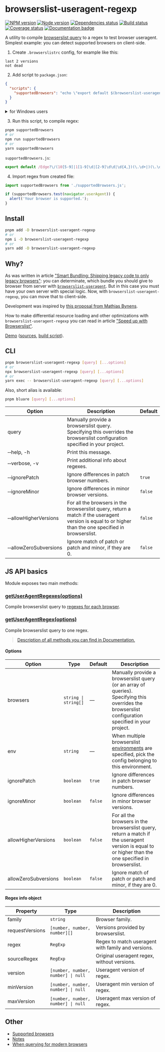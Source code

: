 # browserslist-useragent-regexp

[![NPM version][npm]][npm-url]
[![Node version][node]][node-url]
[![Dependencies status][deps]][deps-url]
[![Build status][build]][build-url]
[![Coverage status][coverage]][coverage-url]
[![Documentation badge][documentation]][documentation-url]

[npm]: https://img.shields.io/npm/v/browserslist-useragent-regexp.svg
[npm-url]: https://npmjs.com/package/browserslist-useragent-regexp

[node]: https://img.shields.io/node/v/browserslist-useragent-regexp.svg
[node-url]: https://nodejs.org

[deps]: https://img.shields.io/librariesio/release/npm/browserslist-useragent-regexp
[deps-url]: https://libraries.io/npm/browserslist-useragent-regexp/tree

[build]: https://img.shields.io/github/workflow/status/browserslist/browserslist-useragent-regexp/CI.svg
[build-url]: https://github.com/browserslist/browserslist-useragent-regexp/actions

[coverage]: https://img.shields.io/codecov/c/github/browserslist/browserslist-useragent-regexp.svg
[coverage-url]: https://app.codecov.io/gh/browserslist/browserslist-useragent-regexp

[documentation]: https://img.shields.io/badge/API-Documentation-2b7489.svg
[documentation-url]: https://browserslist.github.io/browserslist-useragent-regexp

A utility to compile [browserslist query](https://github.com/browserslist/browserslist#queries) to a regex to test browser useragent. Simplest example: you can detect supported browsers on client-side.

1) Create `.browserslistrc` config, for example like this:

```
last 2 versions
not dead
```

2) Add script to `package.json`:

```json
{
  "scripts": {
    "supportedBrowsers": "echo \"export default $(browserslist-useragent-regexp --allowHigherVersions);\" > supportedBrowsers.js"
  }
}
```

<details>
  <summary>for Windows users</summary>

```json
{
  "scripts": {
    "supportedBrowsers": "(echo export default && browserslist-useragent-regexp --allowHigherVersions) > supportedBrowsers.js"
  }
}
```

</details>

3) Run this script, to compile regex:

```bash
pnpm supportedBrowsers
# or
npm run supportedBrowsers
# or
yarn supportedBrowsers
```

`supportedBrowsers.js`:

```js
export default /Edge?\/(10[5-9]|1[1-9]\d|[2-9]\d\d|\d{4,})(\.\d+|)(\.\d+|)|Firefox\/(10[4-9]|1[1-9]\d|[2-9]\d\d|\d{4,})\.\d+(\.\d+|)|Chrom(ium|e)\/(10[5-9]|1[1-9]\d|[2-9]\d\d|\d{4,})\.\d+(\.\d+|)|Maci.* Version\/(15\.([6-9]|\d{2,})|(1[6-9]|[2-9]\d|\d{3,})\.\d+)([,.]\d+|)( Mobile\/\w+|) Safari\/|Chrome.+OPR\/(9\d|\d{3,})\.\d+\.\d+|(CPU[ +]OS|iPhone[ +]OS|CPU[ +]iPhone|CPU IPhone OS|CPU iPad OS)[ +]+(15[._]([6-9]|\d{2,})|(1[6-9]|[2-9]\d|\d{3,})[._]\d+)([._]\d+|)|Opera Mini|Android:?[ /\-](10[6-9]|1[1-9]\d|[2-9]\d{2}|\d{4,})(\.\d+|)(\.\d+|)|Mobile Safari.+OPR\/(6[4-9]|[7-9]\d|\d{3,})\.\d+\.\d+|Android.+Firefox\/(10[5-9]|1[1-9]\d|[2-9]\d\d|\d{4,})\.\d+(\.\d+|)|Android.+Chrom(ium|e)\/(10[6-9]|1[1-9]\d|[2-9]\d\d|\d{4,})\.\d+(\.\d+|)|Android.+(UC? ?Browser|UCWEB|U3)[ /]?(13\.([4-9]|\d{2,})|(1[4-9]|[2-9]\d|\d{3,})\.\d+)\.\d+|SamsungBrowser\/(1[7-9]|[2-9]\d|\d{3,})\.\d+|Android.+MQQBrowser\/(13(\.([1-9]|\d{2,})|)|(1[4-9]|[2-9]\d|\d{3,})(\.\d+|))(\.\d+|)|K[Aa][Ii]OS\/(2\.([5-9]|\d{2,})|([3-9]|\d{2,})\.\d+)(\.\d+|)/;
```

4) Import regex from created file:

```js
import supportedBrowsers from './supportedBrowsers.js';

if (supportedBrowsers.test(navigator.userAgent)) {
  alert('Your browser is supported.');
}
```

## Install

```bash
pnpm add -D browserslist-useragent-regexp
# or
npm i -D browserslist-useragent-regexp
# or
yarn add -D browserslist-useragent-regexp
```

## Why?

As was written in article ["Smart Bundling: Shipping legacy code to only legacy browsers"](https://www.smashingmagazine.com/2018/10/smart-bundling-legacy-code-browsers/): you can determinate, which bundle you should give to browser from server with [`browserslist-useragent`](https://github.com/browserslist/browserslist-useragent). But in this case you must have your own server with special logic. Now, with `browserslist-useragent-regexp`, you can move that to client-side.

Development was inspired by [this proposal from Mathias Bynens](https://twitter.com/mathias/status/1105857829393653761).

How to make differential resource loading and other optimizations with `browserslist-useragent-regexp` you can read in article ["Speed up with Browserslist"](https://dev.to/dangreen/speed-up-with-browserslist-30lh).

[Demo](https://browserslist.github.io/browserslist-useragent-regexp/demo.html) ([sources](https://github.com/browserslist/browserslist-useragent-regexp/blob/7cf6afb7da2b6c77179abb8b8bd1bbcb61cf376a/docs/demo.html#L17-L29), [build script](https://github.com/browserslist/browserslist-useragent-regexp/blob/7cf6afb7da2b6c77179abb8b8bd1bbcb61cf376a/examples/buildDemo.js#L61-L74)).

## CLI

```bash
pnpm browserslist-useragent-regexp [query] [...options]
# or
npx browserslist-useragent-regexp [query] [...options]
# or
yarn exec -- browserslist-useragent-regexp [query] [...options]
```

Also, short alias is available:

```bash
pnpm bluare [query] [...options]
```

| Option | Description | Default |
|--------|-------------|---------|
| query | Manually provide a browserslist query. Specifying this overrides the browserslist configuration specified in your project. | |
| &#x2011;&#x2011;help, -h | Print this message. | |
| &#x2011;&#x2011;verbose, -v | Print additional info about regexes. | |
| &#x2011;&#x2011;ignorePatch | Ignore differences in patch browser numbers. | `true` |
| &#x2011;&#x2011;ignoreMinor | Ignore differences in minor browser versions. | `false` |
| &#x2011;&#x2011;allowHigherVersions | For all the browsers in the browserslist query, return a match if the useragent version is equal to or higher than the one specified in browserslist. | `false` |
| &#x2011;&#x2011;allowZeroSubversions | Ignore match of patch or patch and minor, if they are 0. | `false` |

## JS API basics

Module exposes two main methods:

### [getUserAgentRegexes(options)](https://browserslist.github.io/browserslist-useragent-regexp/functions/getUserAgentRegexes.html)

Compile browserslist query to [regexes for each browser](#regex-info-object).

### [getUserAgentRegex(options)](https://browserslist.github.io/browserslist-useragent-regexp/functions/getUserAgentRegex.html)

Compile browserslist query to one regex.

> [Description of all methods you can find in Documentation.](https://browserslist.github.io/browserslist-useragent-regexp/index.html)

#### Options

| Option | Type | Default | Description |
|--------|------|---------|-------------|
| browsers | `string \| string[]` | — | Manually provide a browserslist query (or an array of queries). Specifying this overrides the browserslist configuration specified in your project. |
| env | `string` | — | When multiple browserslist [environments](https://github.com/ai/browserslist#environments) are specified, pick the config belonging to this environment. |
| ignorePatch | `boolean` | `true` | Ignore differences in patch browser numbers. |
| ignoreMinor | `boolean` | `false` | Ignore differences in minor browser versions. |
| allowHigherVersions | `boolean` | `false` | For all the browsers in the browserslist query, return a match if the useragent version is equal to or higher than the one specified in browserslist. |
| allowZeroSubversions | `boolean` | `false` | Ignore match of patch or patch and minor, if they are 0. |

#### Regex info object

| Property | Type | Description |
|----------|------|-------------|
| family | `string` | Browser family. |
| requestVersions | `[number, number, number][]` | Versions provided by browserslist. |
| regex | `RegExp` | Regex to match useragent with family and versions. |
| sourceRegex | `RegExp` | Original useragent regex, without versions. |
| version | `[number, number, number] \| null` | Useragent version of regex. |
| minVersion | `[number, number, number] \| null` | Useragent min version of regex. |
| maxVersion | `[number, number, number] \| null` | Useragent max version of regex. |

## Other

- [Supported browsers](https://github.com/browserslist/browserslist-useragent#supported-browsers)
- [Notes](https://github.com/browserslist/browserslist-useragent#notes)
- [When querying for modern browsers](https://github.com/browserslist/browserslist-useragent#when-querying-for-modern-browsers)

